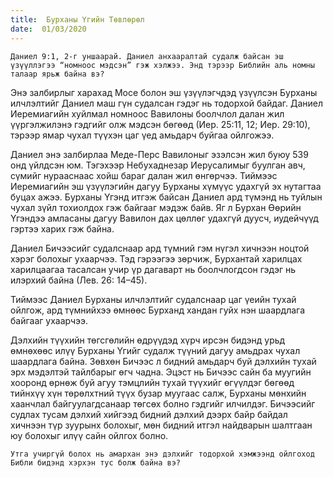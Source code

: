 ```yaml
---
title:  Бурханы Үгийн Төвлөрөл
date:  01/03/2020
---
```


`Даниел 9:1, 2-г уншаарай. Даниел анхааралтай судалж байсан эш үзүүллэгээ “номноос мэдсэн” гэж хэлжээ. Энд тэрээр Библийн аль номны талаар ярьж байна вэ?`

Энэ залбирлыг харахад  Мосе болон эш үзүүлэгчдэд үзүүлсэн Бурханы илчлэлтийг Даниел маш гүн судалсан гэдэг нь тодорхой байдаг. Даниел Иеремиагийн хуйлмал номноос Вавилоны боолчлол далан жил үүргэлжилэнэ гэдгийг олж мэдсэн бөгөөд  (Иер. 25:11, 12; Иер. 29:10),  тэрээр ямар чухал түүхэн цаг үед амьдарч буйгаа ойлгожээ.

Даниел энэ залбирлаа Меде-Перс Вавилоныг эзэлсэн жил буюу 539 онд үйлдсэн юм. Тэгэхээр Небухаднезар Иерусалимыг буулган авч, сүмийг нурааснаас хойш бараг далан жил өнгөрчээ. Тиймээс Иеремиагийн эш үзүүлэгийн дагуу Бурханы хүмүүс удахгүй эх нутагтаа буцах ажээ. Бурханы Үгэнд итгэж байсан Даниел ард түмэнд нь туйлын чухал зүйл тохиолдох гэж байгааг мэдэж байв. Яг л  Бурхан Өөрийн Үгэндээ амласаны дагуу Вавилон дах цөллөг удахгүй дуусч, иудейчүүд гэртээ харих гэж байна.

Даниел Бичээсийг судалснаар ард түмний гэм нүгэл хичнээн ноцтой хэрэг болохыг ухаарчээ. Тэд гэрээгээ зөрчиж, Бурхантай харилцах харилцаагаа тасалсан учир үр дагаварт нь боолчлогдсон гэдэг нь илэрхий байна (Лев. 26: 14–45).

Тиймээс Даниел Бурханы илчлэлтийг судалснаар цаг үеийн тухай ойлгож, ард түмнийхээ өмнөөс Бурханд хандан гуйх нэн шаардлага байгааг ухаарчээ.

Дэлхийн түүхийн төгсгөлийн өдрүүдэд хүрч ирсэн бидэнд урьд өмнөхөөс илүү Бурханы Үгийг судалж түүний дагуу амьдрах чухал шаардлага байна. Зөвхөн Бичээс л бидний амьдарч буй дэлхийн тухай эрх мэдэлтэй тайлбарыг өгч чадна. Эцэст нь Бичээс сайн ба муугийн хооронд өрнөж буй агуу тэмцлийн тухай түүхийг өгүүлдэг бөгөөд тийнхүү хүн төрөлхтний түүх бузар муугаас салж, Бурханы мөнхийн хаанчлал байгуулагдсанаар төгсөх болно гэдгийг илчилдэг. Бичээсийг судлах тусам дэлхий хийгээд бидний дэлхий дээрх байр байдал хичнээн түр зуурынх болохыг, мөн бидний итгэл найдварын шалтгаан юу болохыг илүү сайн ойлгох болно.

`Утга учиргүй болох нь амархан энэ дэлхийг тодорхой хэмжээнд ойлгоход Библи бидэнд хэрхэн тус болж байна вэ?`
